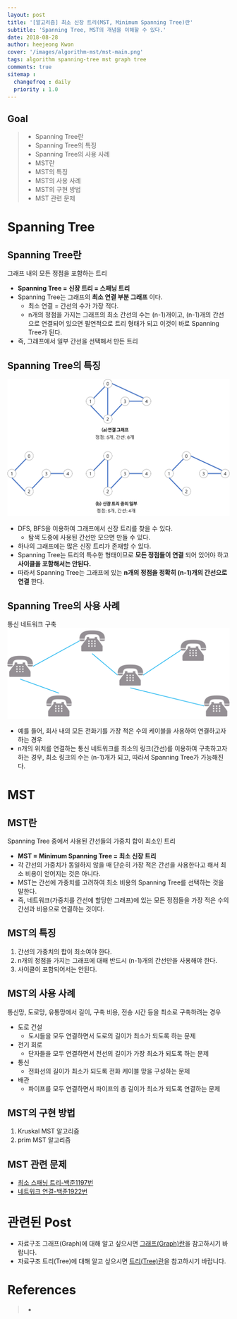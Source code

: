 ```yaml
---
layout: post
title: '[알고리즘] 최소 신장 트리(MST, Minimum Spanning Tree)란'
subtitle: 'Spanning Tree, MST의 개념을 이해할 수 있다.'
date: 2018-08-28
author: heejeong Kwon
cover: '/images/algorithm-mst/mst-main.png'
tags: algorithm spanning-tree mst graph tree
comments: true
sitemap :
  changefreq : daily
  priority : 1.0
---
```



## Goal
> - Spanning Tree란
> - Spanning Tree의 특징
> - Spanning Tree의 사용 사례
> - MST란
> - MST의 특징
> - MST의 사용 사례
> - MST의 구현 방법
> - MST 관련 문제

# Spanning Tree
## Spanning Tree란
그래프 내의 모든 정점을 포함하는 트리
* **Spanning Tree = 신장 트리 = 스패닝 트리**
* Spanning Tree는 그래프의 **최소 연결 부분 그래프** 이다.
  * 최소 연결 = 간선의 수가 가장 적다.
  * n개의 정점을 가지는 그래프의 최소 간선의 수는 (n-1)개이고, (n-1)개의 간선으로 연결되어 있으면 필연적으로 트리 형태가 되고 이것이 바로 Spanning Tree가 된다.
* 즉, 그래프에서 일부 간선을 선택해서 만든 트리

## Spanning Tree의 특징
![](/images/algorithm-mst/spanning-tree.png)
* DFS, BFS을 이용하여 그래프에서 신장 트리를 찾을 수 있다.
  * 탐색 도중에 사용된 간선만 모으면 만들 수 있다.
* 하나의 그래프에는 많은 신장 트리가 존재할 수 있다.
* Spanning Tree는 트리의 특수한 형태이므로 **모든 정점들이 연결** 되어 있어야 하고 **사이클을 포함해서는 안된다.**
* 따라서 Spanning Tree는 그래프에 있는 **n개의 정점을 정확히 (n-1)개의 간선으로 연결** 한다.

## Spanning Tree의 사용 사례
통신 네트워크 구축
![](/images/algorithm-mst/spanning-tree-example.png)
* 예를 들어, 회사 내의 모든 전화기를 가장 적은 수의 케이블을 사용하여 연결하고자 하는 경우
* n개의 위치를 연결하는 통신 네트워크를 최소의 링크(간선)를 이용하여 구축하고자 하는 경우, 최소 링크의 수는 (n-1)개가 되고, 따라서 Spanning Tree가 가능해진다.


# MST
## MST란
Spanning Tree 중에서 사용된 간선들의 가중치 합이 최소인 트리
* **MST = Minimum Spanning Tree = 최소 신장 트리**
* 각 간선의 가중치가 동일하지 않을 때 단순히 가장 적은 간선을 사용한다고 해서 최소 비용이 얻어지는 것은 아니다.
* MST는 간선에 가중치를 고려하여 최소 비용의 Spanning Tree를 선택하는 것을 말한다.
* 즉, 네트워크(가중치를 간선에 할당한 그래프)에 있는 모든 정점들을 가장 적은 수의 간선과 비용으로 연결하는 것이다.

## MST의 특징
1. 간선의 가중치의 합이 최소여야 한다.
2. n개의 정점을 가지는 그래프에 대해 반드시 (n-1)개의 간선만을 사용해야 한다.
3. 사이클이 포함되어서는 안된다.

## MST의 사용 사례
통신망, 도로망, 유통망에서 길이, 구축 비용, 전송 시간 등을 최소로 구축하려는 경우
* 도로 건설
  * 도시들을 모두 연결하면서 도로의 길이가 최소가 되도록 하는 문제
* 전기 회로
  * 단자들을 모두 연결하면서 전선의 길이가 가장 최소가 되도록 하는 문제
* 통신
  * 전화선의 길이가 최소가 되도록 전화 케이블 망을 구성하는 문제
* 배관
  * 파이프를 모두 연결하면서 파이프의 총 길이가 최소가 되도록 연결하는 문제

## MST의 구현 방법
1. Kruskal MST 알고리즘
2. prim MST 알고리즘

## MST 관련 문제
* [최소 스패닝 트리-백준1197번](https://www.acmicpc.net/problem/1197)
* [네트워크 연결-백준1922번](https://www.acmicpc.net/problem/1922)


# 관련된 Post
* 자료구조 그래프(Graph)에 대해 알고 싶으시면 [그래프(Graph)란](https://gmlwjd9405.github.io/2018/08/13/data-structure-graph.html)을 참고하시기 바랍니다.
* 자료구조 트리(Tree)에 대해 알고 싶으시면 [트리(Tree)란](https://gmlwjd9405.github.io/2018/08/12/data-structure-tree.html)을 참고하시기 바랍니다.

# References
> - []()
